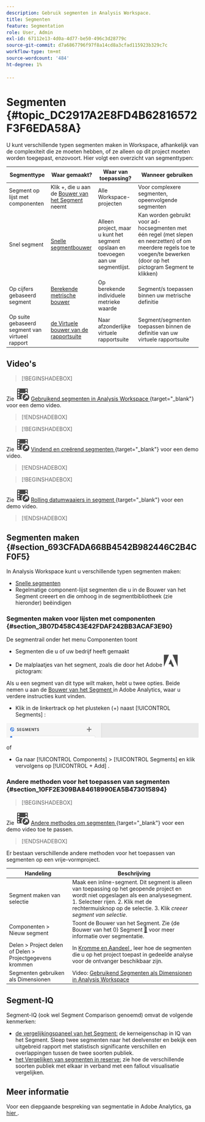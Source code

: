 ```yaml
---
description: Gebruik segmenten in Analysis Workspace.
title: Segmenten
feature: Segmentation
role: User, Admin
exl-id: 67112e13-4d0a-4d77-be50-496c3d28779c
source-git-commit: d7a6867796f97f8a14cd8a3cfad115923b329c7c
workflow-type: tm+mt
source-wordcount: '484'
ht-degree: 1%

---
```



# Segmenten {#topic_DC2917A2E8FD4B62816572F3F6EDA58A}

U kunt verschillende typen segmenten maken in Workspace, afhankelijk van de complexiteit die ze moeten hebben, of ze alleen op dit project moeten worden toegepast, enzovoort. Hier volgt een overzicht van segmenttypen:

| Segmenttype | Waar gemaakt? | Waar van toepassing? | Wanneer gebruiken |
| --- | --- | --- | --- |
| Segment op lijst met componenten | Klik +, die u aan de [ Bouwer van het Segment ](/help/components/segmentation/segmentation-workflow/seg-build.md) neemt | Alle Workspace-projecten | Voor complexere segmenten, opeenvolgende segmenten |
| Snel segment | [ Snelle segmentbouwer ](/help/analyze/analysis-workspace/components/segments/quick-segments.md) | Alleen project, maar u kunt het segment opslaan en toevoegen aan uw segmentlijst. | Kan worden gebruikt voor ad-hocsegmenten met één regel (met slepen en neerzetten) of om meerdere regels toe te voegen/te bewerken (door op het pictogram Segment te klikken) |
| Op cijfers gebaseerd segment | [ Berekende metrische bouwer ](https://experienceleague.adobe.com/docs/analytics/components/calculated-metrics/calcmetric-workflow/metrics-with-segments.html) | Op berekende individuele metrieke waarde | Segment/s toepassen binnen uw metrische definitie |
| Op suite gebaseerd segment van virtueel rapport | [ de Virtuele bouwer van de rapportsuite ](https://experienceleague.adobe.com/docs/analytics/components/virtual-report-suites/vrs-workflow/vrs-create.html) | Naar afzonderlijke virtuele rapportsuite | Segment/segmenten toepassen binnen de definitie van uw virtuele rapportsuite |

## Video&#39;s

>[!BEGINSHADEBOX]

Zie ![ VideoCheckedOut ](/help/assets/icons/VideoCheckedOut.svg) [ Gebruikend segmenten in Analysis Workspace ](https://video.tv.adobe.com/v/23977?quality=12&learn=on){target="_blank"} voor een demo video.

>[!ENDSHADEBOX]


>[!BEGINSHADEBOX]

Zie ![ VideoCheckedOut ](/help/assets/icons/VideoCheckedOut.svg) [ Vindend en creërend segmenten ](https://video.tv.adobe.com/v/334092?quality=12&learn=on){target="_blank"} voor een demo video.

>[!ENDSHADEBOX]


>[!BEGINSHADEBOX]

Zie ![ VideoCheckedOut ](/help/assets/icons/VideoCheckedOut.svg) [ Rolling datumwaaiers in segment ](https://video.tv.adobe.com/v/25403?quality=12&learn=on){target="_blank"} voor een demo video.

>[!ENDSHADEBOX]


## Segmenten maken {#section_693CFADA668B4542B982446C2B4CF0F5}

In Analysis Workspace kunt u verschillende typen segmenten maken:

* [Snelle segmenten](/help/analyze/analysis-workspace/components/segments/quick-segments.md)
* Regelmatige component-lijst segmenten die u in de Bouwer van het Segment creeert en die omhoog in de segmentbibliotheek (zie hieronder) beëindigen

### Segmenten maken voor lijsten met componenten {#section_3B07D458C43E42FDAF242BB3ACAF3E90}

De segmentrail onder het menu Componenten toont

* Segmenten die u of uw bedrijf heeft gemaakt
* De malplaatjes van het segment, zoals die door het Adobe ![ worden ondertekend AdobeLogoSmall ](/help/assets/icons/AdobeLogoSmall.svg) pictogram:


Als u een segment van dit type wilt maken, hebt u twee opties. Beide nemen u aan de [ Bouwer van het Segment ](/help/components/segmentation/segmentation-workflow/seg-build.md) in Adobe Analytics, waar u verdere instructies kunt vinden.

* Klik in de linkertrack op het plusteken (+) naast [!UICONTROL Segments] :

![](assets/create-seg.png)

of

* Ga naar [!UICONTROL Components] > [!UICONTROL Segments] en klik vervolgens op [!UICONTROL + Add] .


### Andere methoden voor het toepassen van segmenten {#section_10FF2E309BA84618990EA5B473015894}


>[!BEGINSHADEBOX]

Zie ![ VideoCheckedOut ](/help/assets/icons/VideoCheckedOut.svg) [ Andere methodes om segmenten ](https://video.tv.adobe.com/v/30994?quality=12&learn=on){target="_blank"} voor een demo video toe te passen.

>[!ENDSHADEBOX]

Er bestaan verschillende andere methoden voor het toepassen van segmenten op een vrije-vormproject.

| Handeling | Beschrijving |
|--- |--- |
| Segment maken van selectie | Maak een inline-segment. Dit segment is alleen van toepassing op het geopende project en wordt niet opgeslagen als een analysesegment. 1. Selecteer rijen.  2. Klik met de rechtermuisknop op de selectie.  3. Klik *creeer segment van selectie*. |
| Componenten > Nieuw segment | Toont de Bouwer van het Segment. Zie {de Bouwer van het 0} Segment [&#128279;](https://experienceleague.adobe.com/docs/analytics/components/segmentation/segmentation-workflow/seg-build.html) voor meer informatie over segmentatie. |
| Delen > Project delen of Delen > Projectgegevens krommen | In [ Kromme en Aandeel ](https://experienceleague.adobe.com/docs/analytics/analyze/analysis-workspace/curate-share/curate.html#concept_4A9726927E7C44AFA260E2BB2721AFC6), leer hoe de segmenten die u op het project toepast in gedeelde analyse voor de ontvanger beschikbaar zijn. |
| Segmenten gebruiken als Dimensionen | Video: [ Gebruikend Segmenten als Dimensionen in Analysis Workspace ](https://experienceleague.adobe.com/docs/analytics-learn/tutorials/analysis-workspace/applying-segments/using-segments-as-dimensions-in-analysis-workspace.html) |

## Segment-IQ

Segment-IQ (ook wel Segment Comparison genoemd) omvat de volgende kenmerken:

* [ de vergelijkingspaneel van het Segment:](/help/analyze/analysis-workspace/c-panels/c-segment-comparison/segment-comparison.md) de kerneigenschap in IQ van het Segment. Sleep twee segmenten naar het deelvenster en bekijk een uitgebreid rapport met statistisch significante verschillen en overlappingen tussen de twee soorten publiek.
* [ het Vergelijken van segmenten in reserve:](/help/analyze/analysis-workspace/visualizations/fallout/compare-segments-fallout.md) zie hoe de verschillende soorten publiek met elkaar in verband met een fallout visualisatie vergelijken.

## Meer informatie

Voor een diepgaande bespreking van segmentatie in Adobe Analytics, ga [ hier ](/help/components/segmentation/seg-overview.md).
